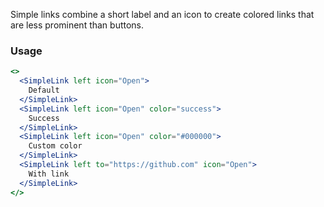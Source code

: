 Simple links combine a short label and an icon to create colored links that are less prominent than buttons.

### Usage

```jsx
<>
  <SimpleLink left icon="Open">
    Default
  </SimpleLink>
  <SimpleLink left icon="Open" color="success">
    Success
  </SimpleLink>
  <SimpleLink left icon="Open" color="#000000">
    Custom color
  </SimpleLink>
  <SimpleLink left to="https://github.com" icon="Open">
    With link
  </SimpleLink>
</>
```
